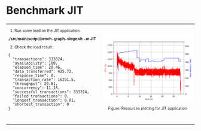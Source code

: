 # Benchmark JIT

<table>
  <tr>
    <td style="width: 50%; font-size: 10px">


1. Run some load on the JIT application

**./src/main/script/bench-graph-siege.sh -m JIT**

2. Check the load result : 

<pre>
{
  "transactions": 333324,
  "availability": 100,
  "elapsed_time": 20.46,
  "data_transferred": 425.72,
  "response_time": 0,
  "transaction_rate": 16291.5,
  "throughput": 20.81,
  "concurrency": 11.18,
  "successful_transactions": 333324,
  "failed_transactions": 0,
  "longest_transaction": 0.01,
  "shortest_transaction": 0
}
</pre>

<br/>
<br/>
    </td>
    <td style="width: 50%; font-size: 10px">
      <img alt="Resources plotting for JIT application" src="../images/01_step_04_jit_plot_b.png" width="100%" />
        <p style="text-align: center">Figure: Resources plotting for JIT application</p>
    </td>
  </tr>
</table>


<!--
You can have `style` tag in markdown to override the style for the current page.
Learn more: https://sli.dev/features/slide-scope-style
-->